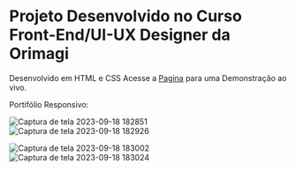 # Projeto Desenvolvido no Curso Front-End/UI-UX Designer da Orimagi
Desenvolvido em HTML e CSS
Acesse a [Pagina](https://alexsanderssilva.github.io/) para uma Demonstração ao vivo.

Portifólio Responsivo:

  
![Captura de tela 2023-09-18 182851](https://github.com/ALEXSANDERSSILVA/alexsanderssilva.github.io/assets/124836850/cb609fdc-f4b4-4c03-b60e-edeab948b328)
![Captura de tela 2023-09-18 182926](https://github.com/ALEXSANDERSSILVA/alexsanderssilva.github.io/assets/124836850/e66df63e-3790-45be-a621-b18f93211a22)
  
![Captura de tela 2023-09-18 183002](https://github.com/ALEXSANDERSSILVA/alexsanderssilva.github.io/assets/124836850/7689f761-ac9c-4bc4-b371-37868c1d8993)
![Captura de tela 2023-09-18 183024](https://github.com/ALEXSANDERSSILVA/alexsanderssilva.github.io/assets/124836850/c1ec0f48-08b0-490d-9194-8e38b0dc5ad7)


